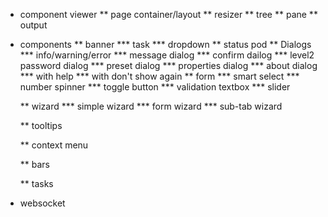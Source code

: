 * component viewer
    ** page container/layout
    ** resizer
    ** tree
    ** pane
    ** output

* components
    ** banner
        *** task
        *** dropdown
    ** status pod
    ** Dialogs
        *** info/warning/error
        *** message dialog
        *** confirm dailog
        *** level2 password dialog
        *** preset dialog
        *** properties dialog
        *** about dialog
        *** with help
        *** with don't show again
    ** form
        *** smart select
        *** number spinner
        *** toggle button
        *** validation textbox
        *** slider

    ** wizard
        *** simple wizard
        *** form wizard
        *** sub-tab wizard
    
    ** tooltips

    ** context menu

    ** bars

    ** tasks

* websocket
